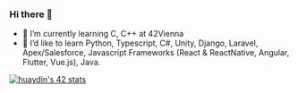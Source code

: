 ### Hi there 👋

- 🌱 I’m currently learning C, C++ at 42Vienna
- 🤔 I’d like to learn Python, Typescript, C#, Unity, Django, Laravel, Apex/Salesforce, Javascript Frameworks (React & ReactNative, Angular, Flutter, Vue.js), Java.



[![huaydin's 42 stats](https://badge42.vercel.app/api/v2/cl8ssydox00060glbjg9af0be/stats?cursusId=21&coalitionId=undefined)](https://github.com/JaeSeoKim/badge42)



<!--
**hu8813/hu8813** is a ✨ _special_ ✨ repository because its `README.md` (this file) appears on your GitHub profile.

Here are some ideas to get you started:

- 🔭 I’m currently working on ...
- 🌱 I’m currently learning ...
- 👯 I’m looking to collaborate on ...
- 🤔 I’m looking for help with ...
- 💬 Ask me about ...
- 📫 How to reach me: ...
- 😄 Pronouns: ...
- ⚡ Fun fact: ...
-->
